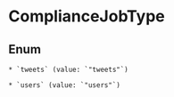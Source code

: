 
# ComplianceJobType

## Enum


    * `tweets` (value: `"tweets"`)

    * `users` (value: `"users"`)



